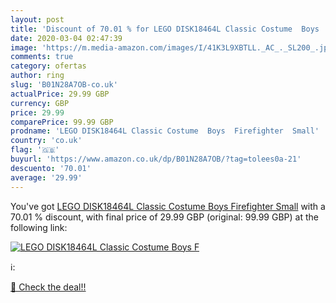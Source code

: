 ```yaml
---
layout: post
title: 'Discount of 70.01 % for LEGO DISK18464L Classic Costume  Boys  F'
date: 2020-03-04 02:47:39
image: 'https://m.media-amazon.com/images/I/41K3L9XBTLL._AC_._SL200_.jpg'
comments: true
category: ofertas
author: ring
slug: 'B01N28A7OB-co.uk'
actualPrice: 29.99 GBP
currency: GBP
price: 29.99
comparePrice: 99.99 GBP
prodname: 'LEGO DISK18464L Classic Costume  Boys  Firefighter  Small'
country: 'co.uk'
flag: '🇬🇧'
buyurl: 'https://www.amazon.co.uk/dp/B01N28A7OB/?tag=tolees0a-21'
descuento: '70.01'
average: '29.99'
---
```


You've got [LEGO DISK18464L Classic Costume  Boys  Firefighter  Small](https://www.amazon.co.uk/dp/B01N28A7OB/?tag=tolees0a-21) with a  70.01 % discount, with final price of 29.99 GBP (original: 99.99 GBP) at the following link:

[![LEGO DISK18464L Classic Costume  Boys  F](https://m.media-amazon.com/images/I/41K3L9XBTLL._AC_._SL200_.jpg)](https://www.amazon.co.uk/dp/B01N28A7OB/?tag=tolees0a-21)

ℹ️:


[🛒 Check the deal!!](https://www.amazon.co.uk/dp/B01N28A7OB/?tag=tolees0a-21)
